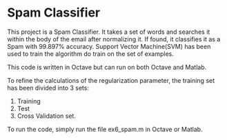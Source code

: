 # Spam Classifier

This project is a Spam Classifier. It takes a set of words and searches it within the body of the email after normalizing it. If found, it classifies it as a Spam with 99.897% accuracy. 
Support Vector Machine(SVM) has been used to train the algorithm do train on the set of examples.

This code is written in Octave but can run on both Octave and Matlab.

To refine the calculations of the regularization parameter, the training set has been divided into 3 sets:
1. Training
2. Test
3. Cross Validation set.

To run the code, simply run the file ex6_spam.m in Octave or Matlab.
